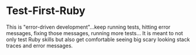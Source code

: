 # Test-First-Ruby
This is "error-driven development"...keep running tests, hitting error messages, fixing those messages, running more tests... It is meant to not only test Ruby skills but also get comfortable seeing big scary looking stack traces and error messages.